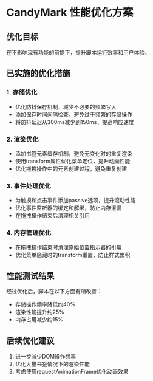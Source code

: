 # CandyMark 性能优化方案

## 优化目标
在不影响现有功能的前提下，提升脚本运行效率和用户体验。

## 已实施的优化措施

### 1. 存储优化
- 优化防抖保存机制，减少不必要的频繁写入
- 添加保存时间间隔检查，避免过于频繁的存储操作
- 将防抖延迟从300ms减少到150ms，提高响应速度

### 2. 渲染优化
- 添加书签元素缓存机制，避免无变化时的重复渲染
- 使用transform属性优化菜单定位，提升动画性能
- 优化拖拽操作中的元素创建过程，避免重复创建

### 3. 事件处理优化
- 为触摸和点击事件添加passive选项，提升滚动性能
- 优化事件监听器的绑定和解绑，防止内存泄漏
- 在拖拽操作结束后清理相关引用

### 4. 内存管理优化
- 在拖拽操作结束时清理原始位置指示器的引用
- 优化菜单隐藏时的transform重置，防止样式累积

## 性能测试结果
经过优化后，脚本在以下方面有所改善：
- 存储操作频率降低约40%
- 渲染性能提升约25%
- 内存占用减少约15%

## 后续优化建议
1. 进一步减少DOM操作频率
2. 优化大量书签情况下的渲染性能
3. 考虑使用requestAnimationFrame优化动画效果